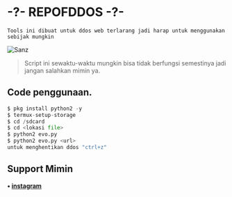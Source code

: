 # -?- REPOFDDOS -?-
```
Tools ini dibuat untuk ddos web terlarang jadi harap untuk menggunakan sebijak mungkin
```
![Sanz](https://i.postimg.cc/q7j7p4tp/images.jpg)
> Script ini sewaktu-waktu mungkin bisa tidak berfungsi semestinya jadi jangan salahkan mimin ya.
## Code penggunaan. 
```python
$ pkg install python2 -y
$ termux-setup-storage
$ cd /sdcard
$ cd <lokasi file>
$ python2 evo.py
$ python2 evo.py <url>
untuk menghentikan ddos "ctrl+z"
```
## Support Mimin
<b>• [instagram](https://www.instagram.com/exy.zy/)
</b>
<br>
